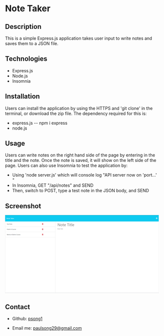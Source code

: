 # Note Taker

## Description

This is a simple Express.js application takes user input to write notes and saves them to a JSON file. 

## Technologies

* Express.js
* Node.js
* Insomnia

## Installation

Users can install the application by using the HTTPS and 'git clone' in the terminal, or download the zip file. 
The dependency required for this is:

* express.js -- npm i express
* node.js

## Usage

Users can write notes on the right hand side of the page by entering in the title and the note. Once the note is saved, it will show on the left side of the page.
Users can also use Insomnia to test the application by:

* Using 'node server.js' which will console log "API server now on 'port...' "
* In Insomnia, GET "/api/notes" and SEND
* Then, switch to POST, type a test note in the JSON body, and SEND

## Screenshot

![img](./Assets/Screenshot%202023-03-16%20231903.png)

## Contact

* Github: [psong1](https://github.com/psong1) 

* Email me: paulsong29@gmail.com

